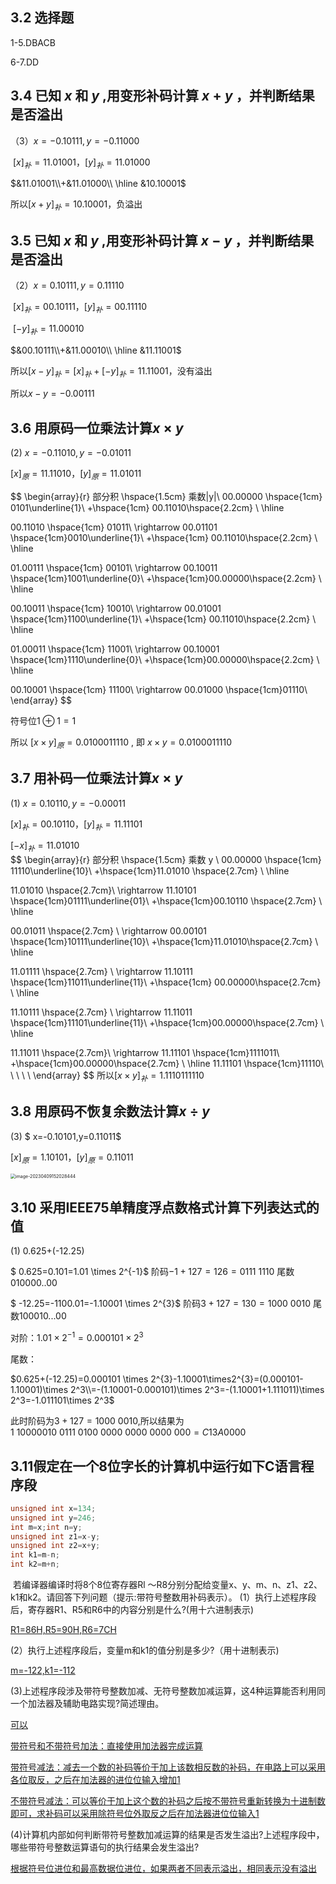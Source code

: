 ## 3.2 选择题

1-5.DBACB

6-7.DD

## 3.4 已知 $x$ 和 $y$ ,用变形补码计算 $x+y$ ，并判断结果是否溢出

（3）$x=-0.10111,y=-0.11000$

​	 $[x]_补=11.01001$，$[y]_补=11.01000$

$&11.01001\\+&11.01000\\ \hline &10.10001$

所以$[x+y]_补=10.10001$，负溢出

## 3.5 已知 $x$ 和 $y$ ,用变形补码计算 $x-y$ ，并判断结果是否溢出

（2）$x=0.10111,y=0.11110$

​	 $[x]_补=00.10111$，$[y]_补=00.11110$

​	$[-y]_补=11.00010$

$&00.10111\\+&11.00010\\ \hline &11.11001$

所以$[x-y]_补=[x]_补+[-y]_补=11.11001$，没有溢出

所以$x-y=-0.00111$

## 3.6 用原码一位乘法计算$x\times y$

(2) $x=-0.11010,y=-0.01011$

$[x]_原=11.11010$，$[y]_原=11.01011$

$$
\begin{array}{r}
部分积 \hspace{1.5cm} 乘数|y|\\
00.00000 \hspace{1cm} 0101\underline{1}\\
+\hspace{1cm} 00.11010\hspace{2.2cm}  \\
\hline

00.11010 \hspace{1cm} 01011\\
\rightarrow 00.01101 \hspace{1cm}0010\underline{1}\\
+\hspace{1cm} 00.11010\hspace{2.2cm}  \\
\hline

01.00111 \hspace{1cm} 00101\\
\rightarrow 00.10011 \hspace{1cm}1001\underline{0}\\
+\hspace{1cm}00.00000\hspace{2.2cm}  \\
\hline

00.10011 \hspace{1cm} 10010\\
\rightarrow 00.01001 \hspace{1cm}1100\underline{1}\\
+\hspace{1cm} 00.11010\hspace{2.2cm}  \\
\hline

01.00011 \hspace{1cm} 11001\\
\rightarrow 00.10001 \hspace{1cm}1110\underline{0}\\
+\hspace{1cm}00.00000\hspace{2.2cm}  \\
\hline

00.10001 \hspace{1cm} 11100\\
\rightarrow 00.01000 \hspace{1cm}01110\\
\end{array}
$$

符号位$1 \oplus 1=1$ 

所以 $[x \times y]_原=0.0100011110$ , 即 $x \times y=0.0100011110$

## 3.7 用补码一位乘法计算$x\times y$

(1) $x=0.10110,y=-0.00011$

$[x]_补=00.10110$，$[y]_补=11.11101$

$[-x]_补=11.01010$				
$$
\begin{array}{r}
部分积 \hspace{1.5cm} 乘数 y \\
00.00000 \hspace{1cm} 11110\underline{10}\\
+\hspace{1cm}11.01010 \hspace{2.7cm}  \\
\hline

11.01010 \hspace{2.7cm}\\
\rightarrow 11.10101 \hspace{1cm}01111\underline{01}\\
+\hspace{1cm}00.10110 \hspace{2.7cm}  \\
\hline

00.01011 \hspace{2.7cm} \\
\rightarrow 00.00101 \hspace{1cm}10111\underline{10}\\
+\hspace{1cm}11.01010\hspace{2.7cm}  \\
\hline

11.01111 \hspace{2.7cm} \\
\rightarrow 11.10111 \hspace{1cm}11011\underline{11}\\
+\hspace{1cm} 00.00000\hspace{2.7cm}  \\
\hline

11.10111 \hspace{2.7cm} \\
\rightarrow 11.11011  \hspace{1cm}11101\underline{11}\\
+\hspace{1cm}00.00000\hspace{2.7cm}  \\
\hline

11.11011  \hspace{2.7cm}\\
\rightarrow 11.11101 \hspace{1cm}1111011\\
+\hspace{1cm}00.00000\hspace{2.7cm}  \\
\hline
11.11101 \hspace{1cm}11110\ \ \ \ \\
\end{array}
$$
所以$[x \times y]_补=1.1110111110$

## 3.8 用原码不恢复余数法计算$x \div y$

(3) $ x=-0.10101,y=0.11011$

$[x]_原=1.10101，[y]_原=0.11011$

<img src="C:\Users\26401\AppData\Roaming\Typora\typora-user-images\image-20230409152028444.png" alt="image-20230409152028444" style="zoom: 50%;" />


## 3.10 采用IEEE75单精度浮点数格式计算下列表达式的值

(1) 0.625+(-12.25)

$ 0.625=0.101=1.01 \times 2^{-1}$                     阶码$-1+127=126=0111\ 1110$ 尾数010000..00

$ -12.25=-1100.01=-1.10001 \times 2^{3}$  阶码$3+127=130=1000\ 0010$     尾数100010...00

对阶：$1.01 \times 2^{-1}=0.000101\times 2^{3}$

尾数：

 $0.625+(-12.25)=0.000101 \times 2^{3}-1.10001\times2^{3}=(0.000101-1.10001)\times 2^3\\=-(1.10001-0.000101)\times 2^3=-(1.10001+1.111011)\times 2^3=-1.011101\times 2^3$

此时阶码为$3+127=1000\ 0010$,所以结果为$1\ 10000010\ 0111\ 0100\ 0000 \ 0000\ 0000\ 000=C13A0000$

## 3.11假定在一个8位字长的计算机中运行如下C语言程序段

```c
unsigned int x=134;
unsigned int y=246;
int m=x;int n=y;
unsigned int z1=x-y;
unsigned int z2=x+y;
int k1=m-n;
int k2=m+n;
```

​	若编译器编译时将8个8位寄存器Rl ～R8分别分配给变量x、y、m、n、z1、z2、k1和k2。请回答下列问题（提示:带符号整数用补码表示）。
(1）执行上述程序段后，寄存器R1、R5和R6中的内容分别是什么?(用十六进制表示)

<u>R1=86H,R5=90H,R6=7CH</u>

(2）执行上述程序段后，变量m和k1的值分别是多少?（用十进制表示)

<u>m=-122,k1=-112</u>

(3)上述程序段涉及带符号整数加减、无符号整数加减运算，这4种运算能否利用同一个加法器及辅助电路实现?简述理由。

<u>可以</u>

<u>带符号和不带符号加法：直接使用加法器完成运算</u>

<u>带符号减法：减去一个数的补码等价于加上该数相反数的补码，在电路上可以采用各位取反，之后在加法器的进位位输入增加1</u> 

<u>不带符号减法：可以等价于加上这个数的补码之后按不带符号重新转换为十进制数即可，求补码可以采用除符号位外取反之后在加法器进位位输入1</u>

(4)计算机内部如何判断带符号整数加减运算的结果是否发生溢出?上述程序段中，哪些带符号整数运算语句的执行结果会发生溢出?

<u>根据符号位进位和最高数据位进位，如果两者不同表示溢出，相同表示没有溢出</u>

